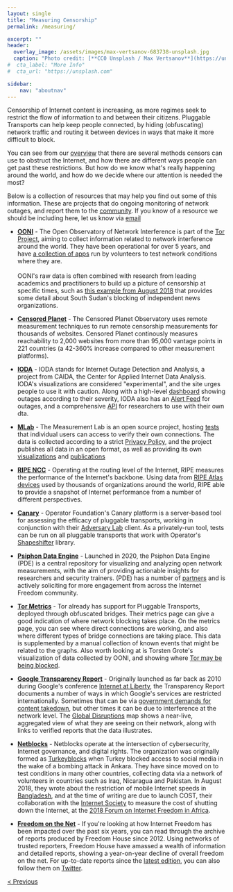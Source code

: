 ```yaml
---
layout: single
title: "Measuring Censorship"
permalink: /measuring/

excerpt: ""
header:
  overlay_image: /assets/images/max-vertsanov-683738-unsplash.jpg
  caption: "Photo credit: [**CC0 Unsplash / Max Vertsanov**](https://unsplash.com/@make_it)"
#  cta_label: "More Info"
#  cta_url: "https://unsplash.com"

sidebar:
    nav: "aboutnav"
---
```


Censorship of Internet content is increasing, as more regimes seek to restrict the flow of information to and between their citizens. Pluggable Transports can help keep people connected, by hiding (obfuscating) network traffic and routing it between devices in ways that make it more difficult to block.

You can see from our [overview](/how) that there are several methods censors can use to obstruct the Internet, and how there are different ways people can get past these restrictions. But how do we know what's really happening around the world, and how do we decide where our attention is needed the most?

Below is a collection of resources that may help you find out some of this information. These are projects that do ongoing monitoring of network outages, and report them to the [community](/community). If you know of a resource we should be including here, let us know via [email](mailto:feedback@pluggabletransports.info)

* **[OONI](https://explorer.ooni.torproject.org)** - The Open Observatory of Network Interference is part of the [Tor Project](https://www.torporject.org), aiming to collect information related to network interference around the world. They have been operational for over 5 years, and have [a collection of apps](https://ooni.torproject.org/install/) run by volunteers to test network conditions where they are.<br /><br />OONI's raw data is often combined with research from leading academics and practitioners to build up a picture of censorship at specific times, such as [this example from August 2018](https://ooni.torproject.org/post/south-sudan-censorship/) that provides some detail about South Sudan's blocking of independent news organizations.

* **[Censored Planet](https://censoredplanet.org)** - The Censored Planet Observatory uses remote measurement techniques to run remote censorship measurements for thousands of websites. Censored Planet continously measures reachability to 2,000 websites from more than 95,000 vantage points in 221 countries (a 42-360% increase compared to other measurement platforms).

* **[IODA](https://ioda.caida.org)** - IODA stands for Internet Outage Detection and Analysis, a project from CAIDA, the Center for Applied Internet Data Analysis. IODA's visualizations are considered "experimental", and the site urges people to use it with caution. Along with a high-level [dashboard](https://ioda.caida.org/ioda/dashboard) showing outages according to their severity, IODA also has an [Alert Feed](https://ioda.caida.org/ioda/dashboard) for outages, and a comprehensive [API](https://ioda.caida.org/ioda/api) for researchers to use with their own dta.

* **[MLab](https://measurementlab.net)** - The Measurement Lab is an open source project, hosting [tests](https://www.measurementlab.net/tests/) that individual users can access to verify their own connections. The data is collected according to a strict [Privacy Policy](https://www.measurementlab.net/privacy), and the project publishes all data in an open format, as well as providing its own [visualizations](https://www.measurementlab.net/visualizations/) and [publications](https://www.measurementlab.net/publications/)

* **[RIPE NCC](https://stat.ripe.net)** - Operating at the routing level of the Internet, RIPE measures the performance of the Internet's backbone. Using data from [RIPE Atlas devices](https://atlas.ripe.net/) used by thousands of organizations around the world, RIPE able to provide a snapshot of Internet performance from a number of different perspectives.

* **[Canary](https://github.com/OperatorFoundation/Canary)** - Operator Foundation's Canary platform is a server-based tool for assessing the efficacy of pluggable transports, working in conjunction with their [Adversary Lab](https://github.com/OperatorFoundation/AdversaryLabClientSwift) client. As a privately-run tool, tests can be run on all pluggable transports that work with Operator's [Shapeshifter](https://github.com/OperatorFoundation/shapeshifter-dispatcher) library.

* **[Psiphon Data Engine](https://psix.ca)** - Launched in 2020, the Psiphon Data Engine \(PDE\) is a central repository for visualizing and analyzing open network measurements, with the aim of providing actionable insights for researchers and security trainers. \(PDE\) has a number of [partners](https://psix.ca/d/IvwsRueWz/partners?orgId=2) and is actively soliciting for more engagement from across the Internet Freedom community.

* **[Tor Metrics](https://metrics.torproject.org)** - Tor already has support for Pluggable Transports, deployed through obfuscated bridges. Their metrics page can give a good indication of where network blocking takes place. On the metrics page, you can see where direct connections are working, and also where different types of bridge connections are taking place. This data is supplemented by a manual collection of known events that might be related to the graphs. Also worth looking at is Torsten Grote's visualization of data collected by OONI, and showing where [Tor may be being blocked](https://grobox.de/tor/).

* **[Google Transparency Report](https://transparencyreport.google.com/traffic/overview)** - Originally launched as far back as 2010 during Google's conference [Internet at Liberty](https://sites.google.com/a/pressatgoogle.com/internet-at-liberty-2010/), the Transparency Report documents a number of ways in which Google's services are restricted internationally. Sometimes that can be via [government demands for content takedown](https://transparencyreport.google.com/government-removals/overview), but other times it can be due to interference at the network level. The [Global Disruptions](https://transparencyreport.google.com/traffic/overview) map shows a near-live, aggregated view of what they are seeing on their network, along with links to verified reports that the data illustrates.

* **[Netblocks](https://netblocks.org)** - Netblocks operate at the intersection of cybersecurity, Internet governance, and digital rights. The organization was originally formed as [Turkeyblocks](https://www.turkeyblocks.org) when Turkey blocked access to social media in the wake of a bombing attack in Ankara. They have since moved on to test conditions in many other countries, collecting data via a network of volunteers in countries such as Iraq, Nicaragua and Pakistan. In August 2018, they wrote about the restriction of mobile Internet speeds in [Bangladesh](https://netblocks.org/reports/bangladesh-internet-shutdown-student-protests-jDA37KAW), and at the time of writing are due to launch COST, their collaboration with the [Internet Society](https://www.internetsociety.org/) to measure the cost of shutting down the Internet, at the [2018 Forum on Internet Freedom in Africa](https://cipesa.org/2018/06/2018-edition-of-the-forum-on-internet-freedom-in-africa-fifafrica-set-to-take-place-in-ghana/).


* **[Freedom on the Net](https://freedomhouse.org/report/freedom-net/)** - If you're looking at how Internet Freedom has been impacted over the past six years, you can read through the archive of reports produced by Freedom House since 2012. Using networks of trusted reporters, Freedom House have amassed a wealth of information and detailed reports, showing a year-on-year decline of overall freedom on the net. For up-to-date reports since the [latest edition](https://freedomhouse.org/report/freedom-net), you can also follow them on [Twitter](https://twitter.com/freedomonthenet).


<p style="text-align:left;"><a href="/about/">&lt; Previous</a>
</p>
